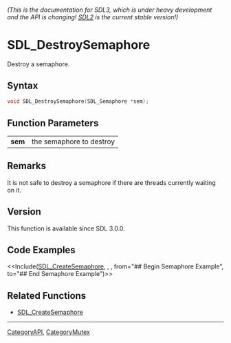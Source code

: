 ###### (This is the documentation for SDL3, which is under heavy development and the API is changing! [SDL2](https://wiki.libsdl.org/SDL2/) is the current stable version!)
# SDL_DestroySemaphore

Destroy a semaphore.

## Syntax

```c
void SDL_DestroySemaphore(SDL_Semaphore *sem);

```

## Function Parameters

|             |                          |
| ----------- | ------------------------ |
| **sem**     | the semaphore to destroy |

## Remarks

It is not safe to destroy a semaphore if there are threads currently
waiting on it.

## Version

This function is available since SDL 3.0.0.

## Code Examples

<<Include([SDL_CreateSemaphore](SDL_CreateSemaphore), , , from="## Begin Semaphore Example", to="## End Semaphore Example")>>

## Related Functions

* [SDL_CreateSemaphore](SDL_CreateSemaphore)

----
[CategoryAPI](CategoryAPI), [CategoryMutex](CategoryMutex)



